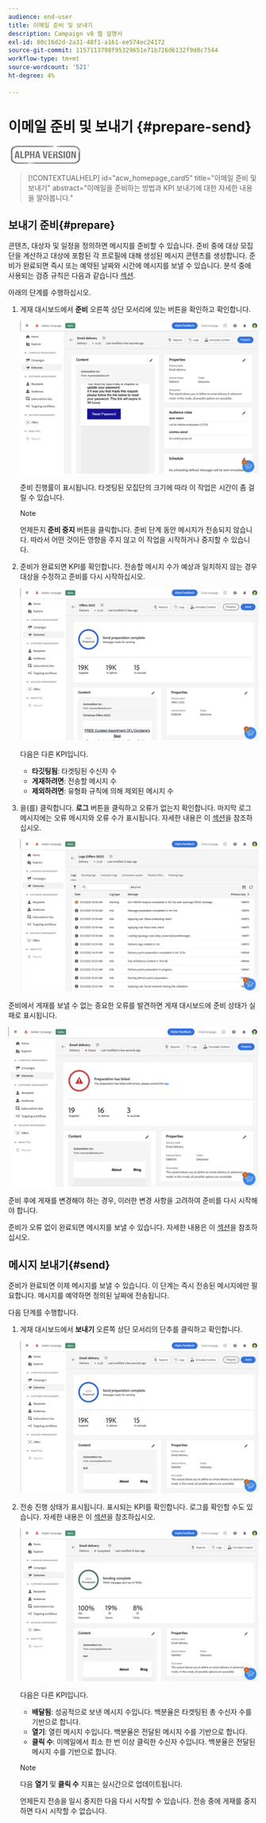 ```yaml
---
audience: end-user
title: 이메일 준비 및 보내기
description: Campaign v8 웹 설명서
exl-id: 80c16d2d-2a31-48f1-a161-ee574ec24172
source-git-commit: 1157113798f95329651e71b726d6132f9d8c7544
workflow-type: tm+mt
source-wordcount: '521'
ht-degree: 4%

---
```


# 이메일 준비 및 보내기 {#prepare-send}

![](../assets/do-not-localize/badge.png)

>[!CONTEXTUALHELP]
>id="acw_homepage_card5"
>title="이메일 준비 및 보내기"
>abstract="이메일을 준비하는 방법과 KPI 보내기에 대한 자세한 내용을 알아봅니다."

<!--

	show how to prepare and send the email + the live kpis in the dashboard

like acc when preparation, target calculated then send
real time KPIs, not in AJO. similar to ACS.
exclusion logs, causes
-->

<!--
send also KPIs
-->

## 보내기 준비{#prepare}

콘텐츠, 대상자 및 일정을 정의하면 메시지를 준비할 수 있습니다. 준비 중에 대상 모집단을 계산하고 대상에 포함된 각 프로필에 대해 생성된 메시지 콘텐츠를 생성합니다. 준비가 완료되면 즉시 또는 예약된 날짜와 시간에 메시지를 보낼 수 있습니다. 분석 중에 사용되는 검증 규칙은 다음과 같습니다 [섹션](https://experienceleague.adobe.com/docs/campaign-classic/using/sending-messages/key-steps-when-creating-a-delivery/steps-validating-the-delivery.html#validation-process-with-typologies).

아래의 단계를 수행하십시오.

1. 게재 대시보드에서 **준비** 오른쪽 상단 모서리에 있는 버튼을 확인하고 확인합니다.

   ![](assets/prepare.png)

   준비 진행률이 표시됩니다. 타겟팅된 모집단의 크기에 따라 이 작업은 시간이 좀 걸릴 수 있습니다.

   >[!NOTE]
   >
   >언제든지 **준비 중지** 버튼을 클릭합니다. 준비 단계 동안 메시지가 전송되지 않습니다. 따라서 어떤 것이든 영향을 주지 않고 이 작업을 시작하거나 중지할 수 있습니다.

1. 준비가 완료되면 KPI를 확인합니다. 전송할 메시지 수가 예상과 일치하지 않는 경우 대상을 수정하고 준비를 다시 시작하십시오.

   ![](assets/prepare2.png)

   다음은 다른 KPI입니다.

   * **타깃팅됨**: 타겟팅된 수신자 수
   * **게재하려면**: 전송할 메시지 수
   * **제외하려면**: 유형화 규칙에 의해 제외된 메시지 수

1. 을(를) 클릭합니다. **로그** 버튼을 클릭하고 오류가 없는지 확인합니다. 마지막 로그 메시지에는 오류 메시지와 오류 수가 표시됩니다. 자세한 내용은 이 [섹션](delivery-logs.md)을 참조하십시오.

   ![](assets/prepare-logs.png)

준비에서 게재를 보낼 수 없는 중요한 오류를 발견하면 게재 대시보드에 준비 상태가 실패로 표시됩니다.

![](assets/prepare-error.png)

준비 후에 게재를 변경해야 하는 경우, 이러한 변경 사항을 고려하여 준비를 다시 시작해야 합니다.

준비가 오류 없이 완료되면 메시지를 보낼 수 있습니다. 자세한 내용은 이 [섹션](#send)을 참조하십시오.

## 메시지 보내기{#send}

준비가 완료되면 이제 메시지를 보낼 수 있습니다. 이 단계는 즉시 전송된 메시지에만 필요합니다. 메시지를 예약하면 정의된 날짜에 전송됩니다.

다음 단계를 수행합니다.

1. 게재 대시보드에서 **보내기** 오른쪽 상단 모서리의 단추를 클릭하고 확인합니다.

   ![](assets/send.png)

1. 전송 진행 상태가 표시됩니다. 표시되는 KPI를 확인합니다. 로그를 확인할 수도 있습니다. 자세한 내용은 이 [섹션](delivery-logs.md)을 참조하십시오.

   ![](assets/send2.png)

   다음은 다른 KPI입니다.

   * **배달됨**: 성공적으로 보낸 메시지 수입니다. 백분율은 타겟팅된 총 수신자 수를 기반으로 합니다.
   * **열기**: 열린 메시지 수입니다. 백분율은 전달된 메시지 수를 기반으로 합니다.
   * **클릭 수**: 이메일에서 최소 한 번 이상 클릭한 수신자 수입니다. 백분율은 전달된 메시지 수를 기반으로 합니다.

   >[!NOTE]
   >
   >다음 **열기** 및 **클릭 수** 지표는 실시간으로 업데이트됩니다.

   언제든지 전송을 일시 중지한 다음 다시 시작할 수 있습니다. 전송 중에 게재를 중지하면 다시 시작할 수 없습니다.
